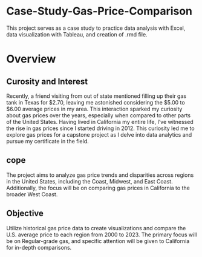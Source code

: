 # Case-Study-Gas-Price-Comparison
This project serves as a case study to practice data analysis with Excel, data visualization with Tableau, and creation of .rmd file.

# Overview

## Curosity and Interest

Recently, a friend visiting from out of state mentioned filling up their gas tank in Texas for $2.70, leaving me astonished considering the $5.00 to $6.00 average prices in my area. This interaction sparked my curiosity about gas prices over the years, especially when compared to other parts of the United States. Having lived in California my entire life, I’ve witnessed the rise in gas prices since I started driving in 2012. This curiosity led me to explore gas prices for a capstone project as I delve into data analytics and pursue my certificate in the field.

## cope

The project aims to analyze gas price trends and disparities across regions in the United States, including the Coast, Midwest, and East Coast. Additionally, the focus will be on comparing gas prices in California to the broader West Coast.

## Objective

Utilize historical gas price data to create visualizations and compare the U.S. average price to each region from 2000 to 2023. The primary focus will be on Regular-grade gas, and specific attention will be given to California for in-depth comparisons.
